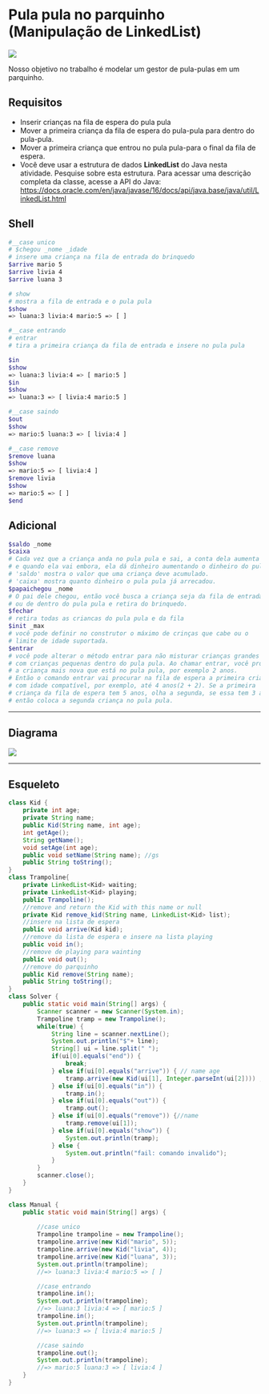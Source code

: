 # Pula pula no parquinho (Manipulação de LinkedList)

![](figura.jpg)

Nosso objetivo no trabalho é modelar um gestor de pula-pulas em um parquinho.

## Requisitos
- Inserir crianças na fila de espera do pula pula
- Mover a primeira criança da fila de espera do pula-pula para dentro do pula-pula.
- Mover a primeira criança que entrou no pula pula-para o final da fila de espera.
- Você deve usar a estrutura de dados **LinkedList** do Java nesta atividade. Pesquise sobre esta estrutura. Para acessar uma descrição completa da classe, acesse a API do Java: https://docs.oracle.com/en/java/javase/16/docs/api/java.base/java/util/LinkedList.html


## Shell
```bash
#__case unico
# $chegou _nome _idade
# insere uma criança na fila de entrada do brinquedo
$arrive mario 5
$arrive livia 4
$arrive luana 3

# show
# mostra a fila de entrada e o pula pula
$show
=> luana:3 livia:4 mario:5 => [ ]

#__case entrando
# entrar
# tira a primeira criança da fila de entrada e insere no pula pula

$in
$show
=> luana:3 livia:4 => [ mario:5 ]
$in
$show
=> luana:3 => [ livia:4 mario:5 ]

#__case saindo
$out
$show
=> mario:5 luana:3 => [ livia:4 ]

#__case remove
$remove luana
$show
=> mario:5 => [ livia:4 ]
$remove livia
$show
=> mario:5 => [ ]
$end
```

## Adicional
```sh
$saldo _nome
$caixa
# Cada vez que a criança anda no pula pula e sai, a conta dela aumenta 
# e quando ela vai embora, ela dá dinheiro aumentando o dinheiro do pula pula.
# 'saldo' mostra o valor que uma criança deve acumulado.
# 'caixa' mostra quanto dinheiro o pula pula já arrecadou.
$papaichegou _nome
# O pai dele chegou, então você busca a criança seja da fila de entrada 
# ou de dentro do pula pula e retira do brinquedo.
$fechar
# retira todas as criancas do pula pula e da fila
$init _max
# você pode definir no construtor o máximo de crinças que cabe ou o 
# limite de idade suportada.
$entrar
# você pode alterar o método entrar para não misturar crianças grandes 
# com crianças pequenas dentro do pula pula. Ao chamar entrar, você procura 
# a criança mais nova que está no pula pula, por exemplo 2 anos. 
# Então o comando entrar vai procurar na fila de espera a primeira criança 
# com idade compatível, por exemplo, até 4 anos(2 + 2). Se a primeira 
# criança da fila de espera tem 5 anos, olha a segunda, se essa tem 3 anos, 
# então coloca a segunda criança no pula pula.
```


***
## Diagrama
![](diagrama.png)
***
## Esqueleto
<!--FILTER Solver.java java-->
```java
class Kid {
    private int age;
    private String name;
    public Kid(String name, int age);
    int getAge();
    String getName();
    void setAge(int age);
    public void setName(String name); //gs
    public String toString();
}
class Trampoline{
    private LinkedList<Kid> waiting;
    private LinkedList<Kid> playing;
    public Trampoline();
    //remove and return the Kid with this name or null
    private Kid remove_kid(String name, LinkedList<Kid> list);
    //insere na lista de espera
    public void arrive(Kid kid);
    //remove da lista de espera e insere na lista playing
    public void in();
    //remove de playing para wainting
    public void out();
    //remove do parquinho
    public Kid remove(String name);
    public String toString();
}
class Solver {
    public static void main(String[] args) {
        Scanner scanner = new Scanner(System.in);
        Trampoline tramp = new Trampoline();
        while(true) {
            String line = scanner.nextLine();
            System.out.println("$"+ line);
            String[] ui = line.split(" ");
            if(ui[0].equals("end")) {
                break;
            } else if(ui[0].equals("arrive")) { // name age
                tramp.arrive(new Kid(ui[1], Integer.parseInt(ui[2]))) ;
            } else if(ui[0].equals("in")) {
                tramp.in();
            } else if(ui[0].equals("out")) {
                tramp.out();
            } else if(ui[0].equals("remove")) {//name
                tramp.remove(ui[1]);
            } else if(ui[0].equals("show")) {
                System.out.println(tramp);
            } else {
                System.out.println("fail: comando invalido");
            }
        }
        scanner.close();
    }
}

class Manual {
    public static void main(String[] args) {
        
        //case unico
        Trampoline trampoline = new Trampoline();
        trampoline.arrive(new Kid("mario", 5));
        trampoline.arrive(new Kid("livia", 4));
        trampoline.arrive(new Kid("luana", 3));
        System.out.println(trampoline);
        //=> luana:3 livia:4 mario:5 => [ ]

        //case entrando
        trampoline.in();
        System.out.println(trampoline);
        //=> luana:3 livia:4 => [ mario:5 ]
        trampoline.in();
        System.out.println(trampoline);
        //=> luana:3 => [ livia:4 mario:5 ]

        //case saindo
        trampoline.out();
        System.out.println(trampoline);
        //=> mario:5 luana:3 => [ livia:4 ]
    }
}
```
<!--FILTER_END-->